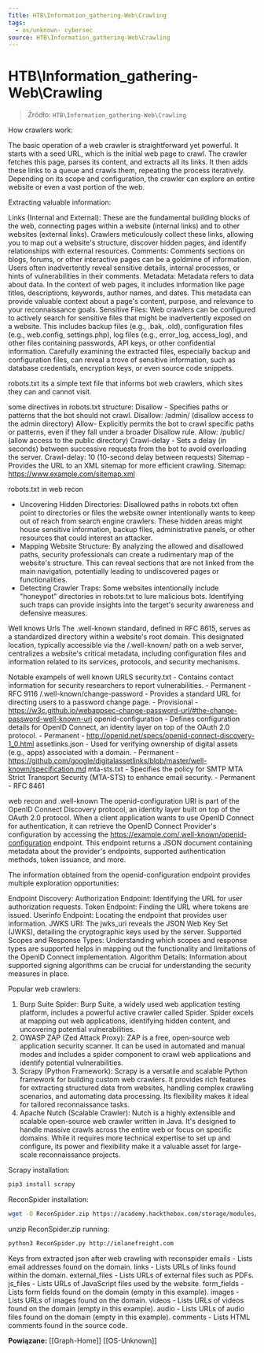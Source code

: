 ```yaml
---
Title: HTB\Information_gathering-Web\Crawling
tags:
  - os/unknown- cybersec
source: HTB\Information_gathering-Web\Crawling
---
```


# HTB\Information_gathering-Web\Crawling

> Źródło: `HTB\Information_gathering-Web\Crawling`

How crawlers work:

The basic operation of a web crawler is straightforward yet powerful. It starts with a seed URL, which is the initial web page to crawl.
The crawler fetches this page, parses its content, and extracts all its links. It then adds these links to a queue and crawls them, repeating the process iteratively.
Depending on its scope and configuration, the crawler can explore an entire website or even a vast portion of the web.

Extracting valuable information:

Links (Internal and External): These are the fundamental building blocks of the web, connecting pages within a website (internal links) and to other websites (external links). Crawlers meticulously collect these links, allowing you to map out a website's structure, discover hidden pages, and identify relationships with external resources.
Comments: Comments sections on blogs, forums, or other interactive pages can be a goldmine of information. Users often inadvertently reveal sensitive details, internal processes, or hints of vulnerabilities in their comments.
Metadata: Metadata refers to data about data. In the context of web pages, it includes information like page titles, descriptions, keywords, author names, and dates. This metadata can provide valuable context about a page's content, purpose, and relevance to your reconnaissance goals.
Sensitive Files: Web crawlers can be configured to actively search for sensitive files that might be inadvertently exposed on a website. This includes backup files (e.g., .bak, .old), configuration files (e.g., web.config, settings.php), log files (e.g., error_log, access_log), and other files containing passwords, API keys, or other confidential information. Carefully examining the extracted files, especially backup and configuration files, can reveal a trove of sensitive information, such as database credentials, encryption keys, or even source code snippets.

robots.txt
its a simple text file that informs bot web crawlers, which sites they can and cannot visit.

some directives in robots.txt structure:
Disallow -	Specifies paths or patterns that the bot should not crawl.	Disallow: /admin/ (disallow access to the admin directory)
Allow- 	Explicitly permits the bot to crawl specific paths or patterns, even if they fall under a broader Disallow rule.	Allow: /public/ (allow access to the public directory)
Crawl-delay -	Sets a delay (in seconds) between successive requests from the bot to avoid overloading the server.	Crawl-delay: 10 (10-second delay between requests)
Sitemap -	Provides the URL to an XML sitemap for more efficient crawling.	Sitemap: https://www.example.com/sitemap.xml

robots.txt in web recon

- Uncovering Hidden Directories: Disallowed paths in robots.txt often point to directories or files the website owner intentionally wants to keep out of reach from search engine crawlers. These hidden areas might house sensitive information, backup files, administrative panels, or other resources that could interest an attacker.
- Mapping Website Structure: By analyzing the allowed and disallowed paths, security professionals can create a rudimentary map of the website's structure. This can reveal sections that are not linked from the main navigation, potentially leading to undiscovered pages or functionalities.
- Detecting Crawler Traps: Some websites intentionally include "honeypot" directories in robots.txt to lure malicious bots. Identifying such traps can provide insights into the target's security awareness and defensive measures.

Well knows Urls
The .well-known standard, defined in RFC 8615, serves as a standardized directory within a website's root domain.
This designated location, typically accessible via the /.well-known/ path on a web server, centralizes a website's critical metadata, including configuration files and information related to its services, protocols, and security mechanisms.

Notable exampels of well known URLS
security.txt -	Contains contact information for security researchers to report vulnerabilities.	- Permanent -	RFC 9116
/.well-known/change-password -	Provides a standard URL for directing users to a password change page. -	Provisional -	https://w3c.github.io/webappsec-change-password-url/#the-change-password-well-known-uri
openid-configuration -	Defines configuration details for OpenID Connect, an identity layer on top of the OAuth 2.0 protocol. -	Permanent -	http://openid.net/specs/openid-connect-discovery-1_0.html
assetlinks.json -	Used for verifying ownership of digital assets (e.g., apps) associated with a domain. -	Permanent -	https://github.com/google/digitalassetlinks/blob/master/well-known/specification.md
mta-sts.txt -	Specifies the policy for SMTP MTA Strict Transport Security (MTA-STS) to enhance email security. - Permanent -	RFC 8461

web recon and .well-known
The openid-configuration URI is part of the OpenID Connect Discovery protocol, an identity layer built on top of the OAuth 2.0 protocol.
When a client application wants to use OpenID Connect for authentication, it can retrieve the OpenID Connect Provider's configuration by accessing the https://example.com/.well-known/openid-configuration endpoint.
This endpoint returns a JSON document containing metadata about the provider's endpoints, supported authentication methods, token issuance, and more.

The information obtained from the openid-configuration endpoint provides multiple exploration opportunities:

Endpoint Discovery:
Authorization Endpoint: Identifying the URL for user authorization requests.
Token Endpoint: Finding the URL where tokens are issued.
Userinfo Endpoint: Locating the endpoint that provides user information.
JWKS URI: The jwks_uri reveals the JSON Web Key Set (JWKS), detailing the cryptographic keys used by the server.
Supported Scopes and Response Types: Understanding which scopes and response types are supported helps in mapping out the functionality and limitations of the OpenID Connect implementation.
Algorithm Details: Information about supported signing algorithms can be crucial for understanding the security measures in place.

Popular web crawlers:
1. Burp Suite Spider: Burp Suite, a widely used web application testing platform, includes a powerful active crawler called Spider. Spider excels at mapping out web applications, identifying hidden content, and uncovering potential vulnerabilities.
2. OWASP ZAP (Zed Attack Proxy): ZAP is a free, open-source web application security scanner. It can be used in automated and manual modes and includes a spider component to crawl web applications and identify potential vulnerabilities.
3. Scrapy (Python Framework): Scrapy is a versatile and scalable Python framework for building custom web crawlers. It provides rich features for extracting structured data from websites, handling complex crawling scenarios, and automating data processing. Its flexibility makes it ideal for tailored reconnaissance tasks.
4. Apache Nutch (Scalable Crawler): Nutch is a highly extensible and scalable open-source web crawler written in Java. It's designed to handle massive crawls across the entire web or focus on specific domains. While it requires more technical expertise to set up and configure, its power and flexibility make it a valuable asset for large-scale reconnaissance projects.

Scrapy
installation:
```bash
pip3 install scrapy
```

ReconSpider
installation:
```bash
wget -O ReconSpider.zip https://academy.hackthebox.com/storage/modules/144/ReconSpider.v1.2.zip
```

unzip ReconSpider.zip
running:
```bash
python3 ReconSpider.py http://inlanefreight.com
```

Keys from extracted json after web crawling with reconspider
emails -	Lists email addresses found on the domain.
links -	Lists URLs of links found within the domain.
external_files -	Lists URLs of external files such as PDFs.
js_files -	Lists URLs of JavaScript files used by the website.
form_fields -	Lists form fields found on the domain (empty in this example).
images -	Lists URLs of images found on the domain.
videos -	Lists URLs of videos found on the domain (empty in this example).
audio -	Lists URLs of audio files found on the domain (empty in this example).
comments -	Lists HTML comments found in the source code.

**Powiązane:** [[Graph-Home]] [[OS-Unknown]]

